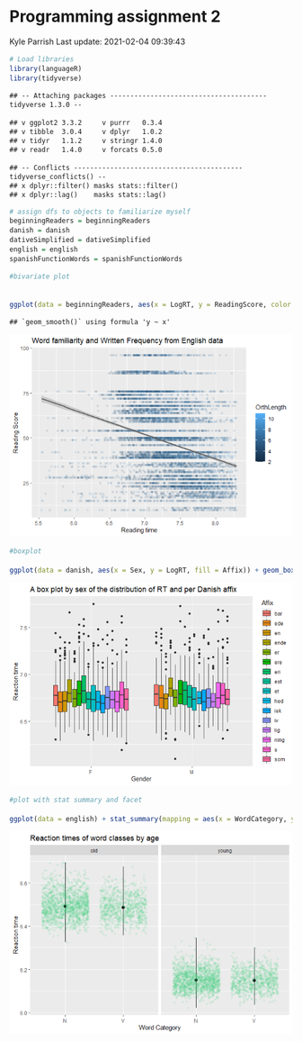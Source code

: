 Programming assignment 2
================
Kyle Parrish
Last update: 2021-02-04 09:39:43

``` r
# Load libraries 
library(languageR)
library(tidyverse)
```

    ## -- Attaching packages --------------------------------------- tidyverse 1.3.0 --

    ## v ggplot2 3.3.2     v purrr   0.3.4
    ## v tibble  3.0.4     v dplyr   1.0.2
    ## v tidyr   1.1.2     v stringr 1.4.0
    ## v readr   1.4.0     v forcats 0.5.0

    ## -- Conflicts ------------------------------------------ tidyverse_conflicts() --
    ## x dplyr::filter() masks stats::filter()
    ## x dplyr::lag()    masks stats::lag()

``` r
# assign dfs to objects to familiarize myself
beginningReaders = beginningReaders
danish = danish
dativeSimplified = dativeSimplified
english = english 
spanishFunctionWords = spanishFunctionWords
```

``` r
#bivariate plot


ggplot(data = beginningReaders, aes(x = LogRT, y = ReadingScore, color = OrthLength)) + geom_point(alpha = .1) + geom_smooth(method = "lm", color = "grey35") + xlab("Reading time") + ylab("Reading Score") + ggtitle("Word familiarity and Written Frequency from English data")
```

    ## `geom_smooth()` using formula 'y ~ x'

![](README_files/figure-gfm/unnamed-chunk-2-1.png)<!-- -->

``` r
#boxplot

ggplot(data = danish, aes(x = Sex, y = LogRT, fill = Affix)) + geom_boxplot() + xlab("Gender") + ylab("Reaction time") + ggtitle("A box plot by sex of the distribution of RT and per Danish affix")
```

![](README_files/figure-gfm/unnamed-chunk-2-2.png)<!-- -->

``` r
#plot with stat summary and facet

ggplot(data = english) + stat_summary(mapping = aes(x = WordCategory, y = RTnaming), fun.min = min, fun.max = max, fun = median) + geom_jitter(data = english, aes(x = WordCategory, y = RTnaming), alpha = .1, color = "seagreen3") + facet_wrap(~ AgeSubject, nrow = 1)  + xlab("Word Category") + ylab("Reaction time") + ggtitle("Reaction times of word classes by age")
```

![](README_files/figure-gfm/unnamed-chunk-2-3.png)<!-- -->

